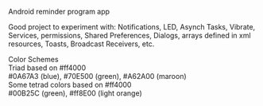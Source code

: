 

Android reminder program app


Good project to experiment with: Notifications, LED, Asynch Tasks, Vibrate, Services, permissions, Shared Preferences, Dialogs, arrays defined in xml resources, Toasts, Broadcast Receivers, etc.


Color Schemes  
    Triad based on #ff4000  
        #0A67A3 (blue), #70E500 (green), #A62A00 (maroon)  
    Some tetrad colors based on #ff4000  
        #00B25C (green), #ff8E00 (light orange)  


